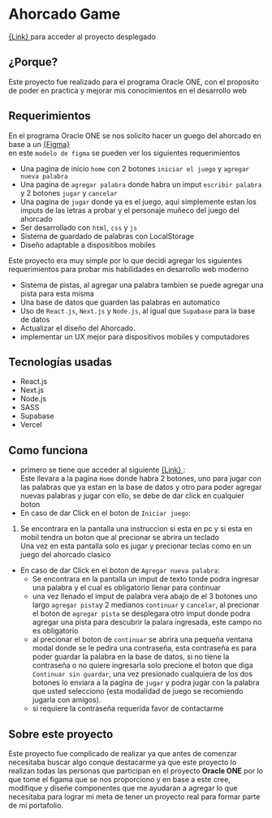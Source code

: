 # Ahorcado Game
[ {Link} ](https://ahorcado-game-ashy.vercel.app/) para acceder al proyecto desplegado

## ¿Porque?
Este proyecto fue realizado para el programa Oracle ONE, con el proposito de poder en practica y mejorar mis conocimientos en el desarrollo web

## Requerimientos
En el programa Oracle ONE se nos solicito hacer un guego del ahorcado en base a un [ {Figma} ](https://www.figma.com/file/kCsAB7eHc6xpoYByBQxNrb/Alura-Challenge---Desaf%C3%ADo-2---L%C3%B3gica?node-id=10%3A158) <br> en este `modelo de figma` se pueden ver los siguientes requerimientos
- Una pagina de inicio `home` con 2 botones `iniciar el juego` y `agregar nueva palabra`
- Una pagina de `agregar palabra` donde habra un imput `escribir palabra` y 2 botones `jugar` y `cancelar`
- Una pagina de `jugar` donde ya es el juego, aqui simplemente estan los imputs de las letras a probar y el personaje muñeco del juego del ahorcado
- Ser desarrollado con `html`, `css` y `js`
- Sistema de guardado de palabras con LocalStorage
- Diseño adaptable a dispositibos mobiles

Este proyecto era muy simple por lo que decidi agregar los siguientes requerimientos para probar mis habilidades en desarrollo web moderno
- Sistema de pistas, al agregar una palabra tambien se puede agregar una pista para esta misma
- Una base de datos que guarden las palabras en automatico
- Uso de `React.js`, `Next.js` y `Node.js`, al igual que `Supabase` para la base de datos
- Actualizar el diseño del Ahorcado.
- implementar un UX mejor para dispositivos mobiles y computadores 

## Tecnologías usadas 
- React.js
- Next.js
- Node.js
- SASS
- Supabase
- Vercel

## Como funciona
- primero se tiene que acceder al siguiente [ {Link} ](https://ahorcado-game-ashy.vercel.app/): <br> Este llevara a la pagina `Home` donde habra 2 botones, uno para jugar con las palabras que ya estan en la base de datos y otro para poder agregar nuevas palabras y jugar con ello, se debe de dar click en cualquier boton
- En caso de dar Click en el boton de `Iniciar juego`:
1. Se encontrara en la pantalla una instruccion si esta en pc y si esta en mobil tendra un boton que al precionar se abrira un teclado <br> Una vez en esta pantalla solo es jugar y precionar teclas como en un juego del ahorcado clasico
- En caso de dar Click en el boton de `Agregar nueva palabra`:
  - Se encontrara en la pantalla un imput de texto tonde podra ingresar una palabra y el cual es obligatorio llenar para continuar
  - una vez llenado el imput de palabra vera abajo de el 3 botones uno largo `agregar pista`y 2 medianos `continuar` y `cancelar`, al precionar el boton de `agregar pista` se desplegara otro imput donde podra agregar una pista para descubrir la palara ingresada, este campo no es obligatorio
  - al precionar el boton de `continuar` se abrira una pequeña ventana modal donde se le pedira una contraseña, esta contraseña es para poder guardar la palabra en la base de datos, si no tiene la contraseña o no quiere ingresarla solo precione el boton que diga `Continuar sin guardar`, una vez presionado cualquiera de los dos botones lo enviara a la pagina de `jugar` y podra jugar con la palabra que usted selecciono (esta modalidad de juego se recomiendo jugarla con amigos).
  -  si requiere la contraseña requerida favor de contactarme

## Sobre este proyecto
Este proyecto fue complicado de realizar ya que antes de comenzar necesitaba buscar algo conque destacarme ya que este proyecto lo realizan todas las personas que participan en el proyecto **Oracle ONE** por lo que tome el figama que se nos proporciono y en base a este cree, modifique y diseñe componentes que me ayudaran a agregar lo que necesitaba para lograr mi meta de tener un proyecto real para formar parte de mi portafolio.



